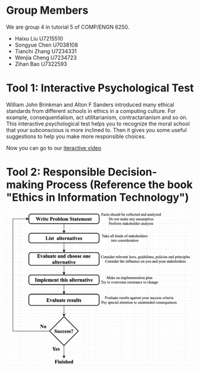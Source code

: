 # Group Members

We are group 4 in tutorial 5 of COMP/ENGN 6250.

- Haixu Liu U7215510
- Songyue Chen U7038108
- Tianchi Zhang U7234331
- Wenjia Cheng U7234723
- Zihan Bao U7322593

# Tool 1: Interactive Psychological Test

William John Brinkman and Alton F Sanders introduced many ethical standards from different schools in ethics in a computing culture. For example, consequentialism, act utilitarianism, contractarianism and so on. This interactive psychological test helps you to recognize the moral school that your subconscious is more inclined to. Then it gives you some useful suggestions to help you make more responsible choices.

Now you can go to our [iteractive video](https://www.bilibili.com/video/BV1Dy4y1g7PQ?from=search&seid=10221804769641187826)

# Tool 2: Responsible Decision-making Process (Reference the book "Ethics in Information Technology")

![diagram](flowchart.png)
